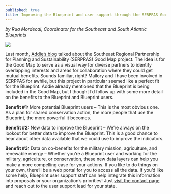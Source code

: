 ```yaml
---
published: true
title: Improving the Blueprint and user support through the SERPPAS Good Map
---
```

_by Rua Mordecai, Coordinator for the Southeast and South Atlantic Blueprints_

![]({{site.baseurl}}/images/serppas_logo_green.png)

Last month, [Addie’s blog](http://secassoutheast.org/2019/04/15/Developing-the-Good-Map-for-the-Southeast-Regional-Partnership-for-Planning-and-Sustainability.html) talked about the Southeast Regional Partnership for Planning and Sustainability (SERPPAS) Good Map project. The idea is for the Good Map to serve as a visual way for diverse partners to identify overlapping interests and areas for collaboration where they could get mutual benefits. Sounds familiar, right? Mallory and I have been involved in SERPPAS for awhile, but this project in particular seemed like a perfect fit for the Blueprint. Addie already mentioned that the Blueprint is being included in the Good Map, but I thought I’d follow up with some more detail on the benefits to the Blueprint and Blueprint users.

**Benefit #1:** More potential Blueprint users – This is the most obvious one. As a plan for shared conservation action, the more people that use the Blueprint, the more powerful it becomes.

**Benefit #2:** New data to improve the Blueprint – We’re always on the lookout for better data to improve the Blueprint. This is a good chance to hear about other data available that we could use to improve the indicators.

**Benefit #3:** Data on co-benefits for the military mission, agriculture, and renewable energy – Whether you’re a Blueprint user and working for the military, agriculture, or conservation, these new data layers can help you make a more compelling case for your actions. If you like to do things on your own, there’ll be a web portal for you to access all the data. If you’d like some help, Blueprint user support staff can help integrate this information into proposals or your organization’s priorities! Just [visit the contact page](http://secassoutheast.org/contact) and reach out to the user support lead for your state.
